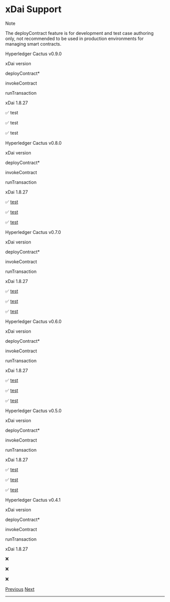 xDai Support
==========================================================

Note

The deployContract feature is for development and test case authoring only, not recommended to be used in production environments for managing smart contracts.

Hyperledger Cactus v0.9.0

xDai version

deployContract\*

invokeContract

runTransaction

xDai 1.8.27

✅ test

✅ test

✅ test

Hyperledger Cactus v0.8.0

xDai version

deployContract\*

invokeContract

runTransaction

xDai 1.8.27

✅ [test](https://github.com/hyperledger/cactus/blob/v0.8.0/packages/cactus-plugin-ledger-connector-xdai/src/test/typescript/integration/deploy-contract-from-json-xdai.test.ts)

✅ [test](https://github.com/hyperledger/cactus/blob/v0.8.0/packages/cactus-plugin-ledger-connector-xdai/src/test/typescript/integration/invoke-contract-xdai.test.ts)

✅ [test](https://github.com/hyperledger/cactus/blob/v0.8.0/packages/cactus-plugin-ledger-connector-xdai/src/test/typescript/integration/deploy-contract-from-json-xdai.test.ts)

Hyperledger Cactus v0.7.0

xDai version

deployContract\*

invokeContract

runTransaction

xDai 1.8.27

✅ [test](https://github.com/hyperledger/cactus/blob/v0.7.0/packages/cactus-plugin-ledger-connector-xdai/src/test/typescript/integration/deploy-contract-from-json-xdai.test.ts)

✅ [test](https://github.com/hyperledger/cactus/blob/v0.7.0/packages/cactus-plugin-ledger-connector-xdai/src/test/typescript/integration/invoke-contract-xdai.test.ts)

✅ [test](https://github.com/hyperledger/cactus/blob/v0.7.0/packages/cactus-plugin-ledger-connector-xdai/src/test/typescript/integration/deploy-contract-from-json-xdai.test.ts)

Hyperledger Cactus v0.6.0

xDai version

deployContract\*

invokeContract

runTransaction

xDai 1.8.27

✅ [test](https://github.com/hyperledger/cactus/blob/v0.6.0/packages/cactus-plugin-ledger-connector-xdai/src/test/typescript/integration/deploy-contract-from-json-xdai.test.ts)

✅ [test](https://github.com/hyperledger/cactus/blob/v0.6.0/packages/cactus-plugin-ledger-connector-xdai/src/test/typescript/integration/invoke-contract-xdai.test.ts)

✅ [test](https://github.com/hyperledger/cactus/blob/v0.6.0/packages/cactus-plugin-ledger-connector-xdai/src/test/typescript/integration/deploy-contract-from-json-xdai.test.ts)

Hyperledger Cactus v0.5.0

xDai version

deployContract\*

invokeContract

runTransaction

xDai 1.8.27

✅ [test](https://github.com/hyperledger/cactus/blob/v0.5.0/packages/cactus-plugin-ledger-connector-xdai/src/test/typescript/integration/deploy-contract-from-json-xdai.test.ts)

✅ [test](https://github.com/hyperledger/cactus/blob/v0.5.0/packages/cactus-plugin-ledger-connector-xdai/src/test/typescript/integration/invoke-contract-xdai.test.ts)

✅ [test](https://github.com/hyperledger/cactus/blob/v0.5.0/packages/cactus-plugin-ledger-connector-xdai/src/test/typescript/integration/deploy-contract-from-json-xdai.test.ts)

Hyperledger Cactus v0.4.1

xDai version

deployContract\*

invokeContract

runTransaction

xDai 1.8.27

❌

❌

❌

  

[Previous](fabric.md "Fabric Support") [Next](substrate.md "Substrate Support")

* * *
